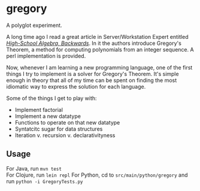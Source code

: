 # gregory

A polyglot experiment.

A long time ago I read a great article in Server/Workstation Expert 
entitled [_High-School Algebra, Backwards_](http://alumnus.caltech.edu/~copeland/work/PDF/2001-02-poly.pdf). In 
it the authors introduce Gregory's Theorem, a method for computing 
polynomials from an integer sequence. A perl implementation is provided.

Now, whenever I am learning a new programming language, one of the first 
things I try to implement is a solver for Gregory's Theorem. It's simple 
enough in theory that all of my time can be spent on finding the most 
idiomatic way to express the solution for each language.

Some of the things I get to play with:
* Implement factorial
* Implement a new datatype
* Functions to operate on that new datatype
* Syntatcitc sugar for data structures
* Iteration v. recursion v. declarativityness

## Usage
For Java, run `mvn test`  
For Clojure, run `lein repl`
For Python, cd to `src/main/python/gregory` and run `python -i GregoryTests.py`

